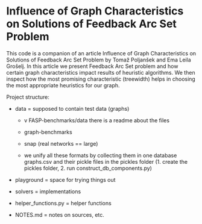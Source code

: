 # Influence of Graph Characteristics on Solutions of Feedback Arc Set Problem

This code is a companion of an article Influence of Graph Characteristics on Solutions of Feedback Arc Set Problem by Tomaž Poljanšek and Ema Leila Grošelj. In this article we present Feedback Arc Set problem and how certain graph characteristics impact results of heuristic algorithms. We then inspect how the most promising characteristic (treewidth) helps in choosing the most appropriate heuristics for our graph.

Project structure:
- data = supposed to contain test data (graphs)
    - v FASP-benchmarks/data there is a readme about the files
    - graph-benchmarks
    - snap (real networks == large)

    - we unify all these formats by collecting them in one database graphs.csv and their pickle files in the pickles folder (1. create the pickles folder, 2. run construct_db_components.py)

- playground = space for trying things out
- solvers = implementations
- helper_functions.py = helper functions
- NOTES.md = notes on sources, etc.
